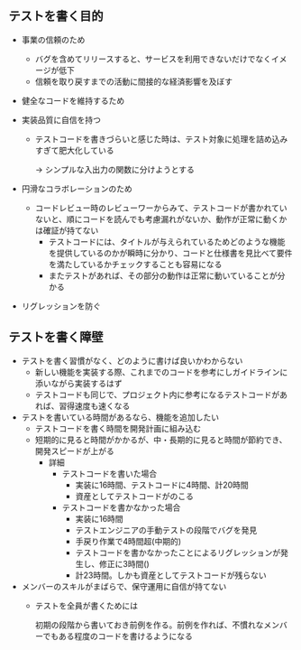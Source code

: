 ## テストを書く目的

- 事業の信頼のため
    - バグを含めてリリースすると、サービスを利用できないだけでなくイメージが低下
    - 信頼を取り戻すまでの活動に間接的な経済影響を及ぼす
- 健全なコードを維持するため
- 実装品質に自信を持つ
    - テストコードを書きづらいと感じた時は、テスト対象に処理を詰め込みすぎて肥大化している
        
        → シンプルな入出力の関数に分けようとする
        
- 円滑なコラボレーションのため
    - コードレビュー時のレビューワーからみて、テストコードが書かれていないと、順にコードを読んでも考慮漏れがないか、動作が正常に動くかは確証が持てない
        - テストコードには、タイトルが与えられているためどのような機能を提供しているのかが瞬時に分かり、コードと仕様書を見比べて要件を満たしているかチェックすることも容易になる
        - またテストがあれば、その部分の動作は正常に動いていることが分かる
- リグレッションを防ぐ

## テストを書く障壁

- テストを書く習慣がなく、どのように書けば良いかわからない
    - 新しい機能を実装する際、これまでのコードを参考にしガイドラインに添いながら実装するはず
    - テストコードも同じで、プロジェクト内に参考になるテストコードがあれば、習得速度も速くなる
- テストを書いている時間があるなら、機能を追加したい
    - テストコードを書く時間を開発計画に組み込む
    - 短期的に見ると時間がかかるが、中・長期的に見ると時間が節約でき、開発スピードが上がる
        - 詳細
            - テストコードを書いた場合
                - 実装に16時間、テストコードに4時間、計20時間
                - 資産としてテストコードがのこる
            - テストコードを書かなかった場合
                - 実装に16時間
                - テストエンジニアの手動テストの段階でバグを発見
                - 手戻り作業で4時間超(中期的)
                - テストコードを書かなかったことによるリグレッションが発生し、修正に3時間()
                - 計23時間。しかも資産としてテストコードが残らない
- メンバーのスキルがまばらで、保守運用に自信が持てない
    - テストを全員が書くためには
        
        初期の段階から書いておき前例を作る。前例を作れば、不慣れなメンバーでもある程度のコードを書けるようになる